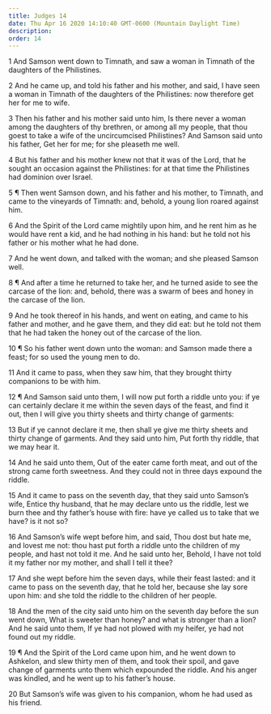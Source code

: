 ```yaml
---
title: Judges 14
date: Thu Apr 16 2020 14:10:40 GMT-0600 (Mountain Daylight Time)
description: 
order: 14
---
```


<p>
  1 And Samson went down to Timnath, and saw a woman in Timnath of the daughters
  of the Philistines.
</p>
<p>
  2 And he came up, and told his father and his mother, and said, I have seen a
  woman in Timnath of the daughters of the Philistines: now therefore get her
  for me to wife.
</p>
<p>
  3 Then his father and his mother said unto him, Is there never a woman among
  the daughters of thy brethren, or among all my people, that thou goest to take
  a wife of the uncircumcised Philistines? And Samson said unto his father, Get
  her for me; for she pleaseth me well.
</p>
<p>
  4 But his father and his mother knew not that it was of the Lord, that he
  sought an occasion against the Philistines: for at that time the Philistines
  had dominion over Israel.
</p>
<p>
  5 &#xB6; Then went Samson down, and his father and his mother, to Timnath, and
  came to the vineyards of Timnath: and, behold, a young lion roared against
  him.
</p>
<p>
  6 And the Spirit of the Lord came mightily upon him, and he rent him as he
  would have rent a kid, and he had nothing in his hand: but he told not his
  father or his mother what he had done.
</p>
<p>
  7 And he went down, and talked with the woman; and she pleased Samson well.
</p>
<p>
  8 &#xB6; And after a time he returned to take her, and he turned aside to see
  the carcase of the lion: and, behold, there was a swarm of bees and honey in
  the carcase of the lion.
</p>
<p>
  9 And he took thereof in his hands, and went on eating, and came to his father
  and mother, and he gave them, and they did eat: but he told not them that he
  had taken the honey out of the carcase of the lion.
</p>
<p>
  10 &#xB6; So his father went down unto the woman: and Samson made there a
  feast; for so used the young men to do.
</p>
<p>
  11 And it came to pass, when they saw him, that they brought thirty companions
  to be with him.
</p>
<p>
  12 &#xB6; And Samson said unto them, I will now put forth a riddle unto you:
  if ye can certainly declare it me within the seven days of the feast, and find
  it out, then I will give you thirty sheets and thirty change of garments:
</p>
<p>
  13 But if ye cannot declare it me, then shall ye give me thirty sheets and
  thirty change of garments. And they said unto him, Put forth thy riddle, that
  we may hear it.
</p>
<p>
  14 And he said unto them, Out of the eater came forth meat, and out of the
  strong came forth sweetness. And they could not in three days expound the
  riddle.
</p>
<p>
  15 And it came to pass on the seventh day, that they said unto Samson&#x2019;s
  wife, Entice thy husband, that he may declare unto us the riddle, lest we burn
  thee and thy father&#x2019;s house with fire: have ye called us to take that
  we have? is it not so?
</p>
<p>
  16 And Samson&#x2019;s wife wept before him, and said, Thou dost but hate me,
  and lovest me not: thou hast put forth a riddle unto the children of my
  people, and hast not told it me. And he said unto her, Behold, I have not told
  it my father nor my mother, and shall I tell it thee?
</p>
<p>
  17 And she wept before him the seven days, while their feast lasted: and it
  came to pass on the seventh day, that he told her, because she lay sore upon
  him: and she told the riddle to the children of her people.
</p>
<p>
  18 And the men of the city said unto him on the seventh day before the sun
  went down, What is sweeter than honey? and what is stronger than a lion? And
  he said unto them, If ye had not plowed with my heifer, ye had not found out
  my riddle.
</p>
<p>
  19 &#xB6; And the Spirit of the Lord came upon him, and he went down to
  Ashkelon, and slew thirty men of them, and took their spoil, and gave change
  of garments unto them which expounded the riddle. And his anger was kindled,
  and he went up to his father&#x2019;s house.
</p>
<p>
  20 But Samson&#x2019;s wife was given to his companion, whom he had used as
  his friend.
</p>
